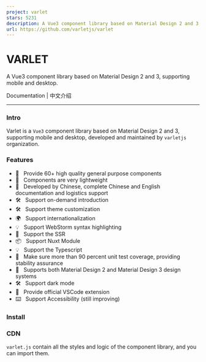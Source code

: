 ```yaml
---
project: varlet
stars: 5231
description: A Vue3 component library based on Material Design 2 and 3, supporting mobile and desktop.
url: https://github.com/varletjs/varlet
---
```


VARLET
======

A Vue3 component library based on Material Design 2 and 3, supporting mobile and desktop.

Documentation | 中文介绍

* * *

### Intro

Varlet is a `Vue3` component library based on Material Design 2 and 3, supporting mobile and desktop, developed and maintained by `varletjs` organization.

### Features

-   🚀   Provide 60+ high quality general purpose components
-   🚀   Components are very lightweight
-   💪   Developed by Chinese, complete Chinese and English documentation and logistics support
-   🛠️   Support on-demand introduction
-   🛠️   Support theme customization
-   🌍   Support internationalization
-   💡   Support WebStorm syntax highlighting
-   💪   Support the SSR
-   📦   Support Nuxt Module
-   💡   Support the Typescript
-   💪   Make sure more than 90 percent unit test coverage, providing stability assurance
-   🎨   Supports both Material Design 2 and Material Design 3 design systems
-   🛠️   Support dark mode
-   🔧   Provide official VSCode extension
-   ⌨️   Support Accessibility (still improving)

### Install

### CDN

`varlet.js` contain all the styles and logic of the component library, and you can import them.

<div id\="app"\></div\>
<script src\="https://cdn.jsdelivr.net/npm/vue"\></script\>
 <!-- Desktop Adaptation -->
<script src\="https://cdn.jsdelivr.net/npm/@varlet/touch-emulator/iife.js"\></script\>
<script src\="https://cdn.jsdelivr.net/npm/@varlet/ui/umd/varlet.js"\></script\>
<script\>
  const app \= Vue.createApp({
    template: '<var-button>Button</var-button>'
  })
  app.use(Varlet).mount('#app')
</script\>

### Webpack / Vite

# Install with npm or yarn or pnpm

# npm
npm i @varlet/ui -S

# yarn
yarn add @varlet/ui

# pnpm
pnpm add @varlet/ui

import App from './App.vue'
import Varlet from '@varlet/ui'
import { createApp } from 'vue'
import '@varlet/ui/es/style'

createApp(App).use(Varlet).mount('#app')

### Official Ecosystem

The following projects are maintained by the official team for a long time.

Name

Description

@varlet/cli

`Vue3 component library rapid prototyping tool`

@varlet/touch-emulator

`Desktop adapter, so that the mobile component library can run on the desktop`

@varlet/ui-playground

`Varlet component library online editing tool`

@varlet/import-resolver

`A resolver for` unplugin-vue-components `used to implement Varlet and import it on demand`

@varlet/preset-unocss

UnoCss `presets for varlet`

@varlet/preset-tailwindcss

tailwindcss `presets for varlet`

varlet-theme-builder

`Theme generator for generating theme variables for varlet Material Design 3`

varlet-vscode-extension

`Varlet Component Library VSCode Plugin`

vscode-theme-varlet

`Varlet VSCode Theme`

varlet-app-example

`Varlet component library app template`

varlet-install-example

`Case collection of Varlet component library and various ecosystem integration`

### Community Ecosystem

The following projects are maintained by community personnel, welcome to add.

Name

Description

vue-h5-template

`Vue-based mobile template scaffolding, providing mobile presets for Varlet component library`

create-vite-app

`A desktop template scaffolding based on Vue3, providing desktop presets for Varlet component library`

vscode-common-intellisense

`A VS Code extension that provides better intellisense to Varlet developers`

vue3-varlet-mobile

`A mobile template based on Vue 3 and Varlet Component Library`

### Playground

See Varlet UI Playground.

### Contribution

See Contributing Guide.

### GitCode Repo

See Here.

### Community

We recommend that issue be used for problem feedback, or others:

-   Wechat group

-   Join the Discord

### Thanks to contributors

### Thanks to the following sponsors

### Sponsor this project

Sponsor this project to support our better creation.

#### Wechat / Alipay
